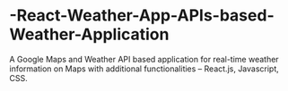 # -React-Weather-App-APIs-based-Weather-Application
A Google Maps and Weather API based application for real-time weather information on Maps with additional functionalities – React.js, Javascript, CSS.
